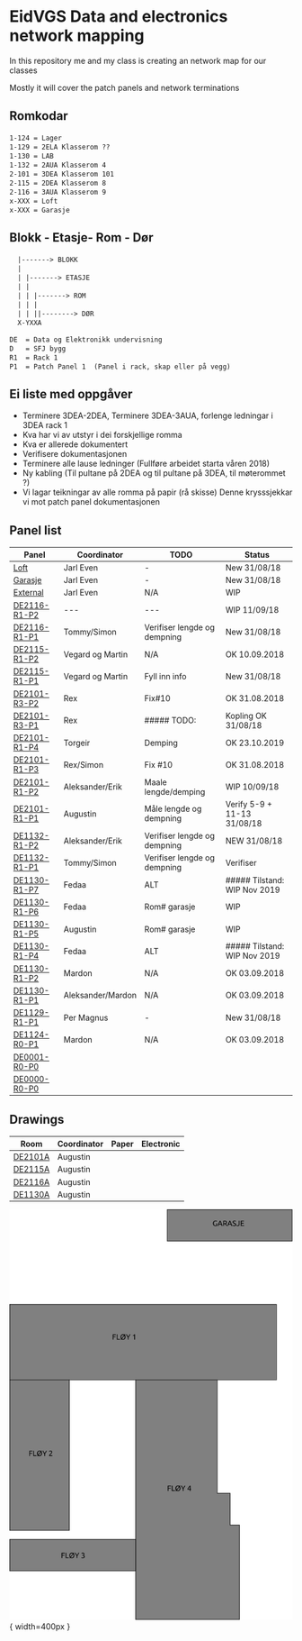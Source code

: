 <h1>EidVGS Data and electronics network mapping</h1>

<p>In this repository me and my class is creating an network map for our classes</p>
<p>Mostly it will cover the patch panels and network terminations</p>

## Romkodar
```
1-124 = Lager
1-129 = 2ELA Klasserom ??
1-130 = LAB
1-132 = 2AUA Klasserom 4
2-101 = 3DEA Klasserom 101
2-115 = 2DEA Klasserom 8
2-116 = 3AUA Klasserom 9
x-XXX = Loft
x-XXX = Garasje
```

## Blokk - Etasje- Rom - Dør
```
  |-------> BLOKK
  |
  | |-------> ETASJE
  | |  
  | | |-------> ROM
  | | |
  | | ||--------> DØR
  X-YXXA
```

```
DE	= Data og Elektronikk undervisning
D	= SFJ bygg
R1	= Rack 1					       
P1	= Patch Panel 1	 (Panel i rack, skap eller på vegg)
```


## Ei liste med oppgåver 

* Terminere 3DEA-2DEA, Terminere 3DEA-3AUA, forlenge ledningar i 3DEA rack 1
* Kva har vi av utstyr i dei forskjellige romma
* Kva er allerede dokumentert
* Verifisere dokumentasjonen
* Terminere alle lause ledninger (Fullføre arbeidet starta våren 2018)
* Ny kabling (Til pultane på 2DEA og til pultane på 3DEA, til møterommet ?)
* Vi lagar teikningar av alle romma på papir (rå skisse) Denne krysssjekkar vi mot patch panel dokumentasjonen


## Panel list
[comment]: # (Autotable start)

|                 Panel                |   Coordinator   |            TODO            |           Status           |
|--------------------------------------|-----------------|----------------------------|----------------------------|
|[Loft](Panels/Loft.md)                |Jarl Even        |-                           |New 31/08/18                |
|[Garasje](Panels/Garasje.md)          |Jarl Even        |-                           |New 31/08/18                |
|[External](Panels/External.md)        |Jarl Even        |N/A                         |WIP                         |
|[DE2116-R1-P2](Panels/DE2116-R1-P2.md)|---              |---                         |WIP 11/09/18                |
|[DE2116-R1-P1](Panels/DE2116-R1-P1.md)|Tommy/Simon      |Verifiser lengde og dempning|New 31/08/18                |
|[DE2115-R1-P2](Panels/DE2115-R1-P2.md)|Vegard og Martin |N/A                         |OK 10.09.2018               |
|[DE2115-R1-P1](Panels/DE2115-R1-P1.md)|Vegard og Martin |Fyll inn info               |New 31/08/18                |
|[DE2101-R3-P2](Panels/DE2101-R3-P2.md)|Rex              |Fix#10                      |OK 31.08.2018               |
|[DE2101-R3-P1](Panels/DE2101-R3-P1.md)|Rex              |##### TODO:                 |Kopling OK 31/08/18         |
|[DE2101-R1-P4](Panels/DE2101-R1-P4.md)|Torgeir          |Demping                     |OK 23.10.2019               |
|[DE2101-R1-P3](Panels/DE2101-R1-P3.md)|Rex/Simon        |Fix #10                     |OK 31.08.2018               |
|[DE2101-R1-P2](Panels/DE2101-R1-P2.md)|Aleksander/Erik  |Maale lengde/demping        |WIP 10/09/18                |
|[DE2101-R1-P1](Panels/DE2101-R1-P1.md)|Augustin         |Måle lengde og dempning     |Verify 5-9 + 11-13 31/08/18 |
|[DE1132-R1-P2](Panels/DE1132-R1-P2.md)|Aleksander/Erik  |Verifiser lengde og dempning|NEW 31/08/18                |
|[DE1132-R1-P1](Panels/DE1132-R1-P1.md)|Tommy/Simon      |Verifiser lengde og dempning|Verifiser                   |
|[DE1130-R1-P7](Panels/DE1130-R1-P7.md)|Fedaa            |ALT                         |##### Tilstand:	WIP Nov 2019|
|[DE1130-R1-P6](Panels/DE1130-R1-P6.md)|Fedaa            |Rom# garasje                |WIP                         |
|[DE1130-R1-P5](Panels/DE1130-R1-P5.md)|Augustin         |Rom# garasje                |WIP                         |
|[DE1130-R1-P4](Panels/DE1130-R1-P4.md)|Fedaa            |ALT                         |##### Tilstand:	WIP Nov 2019|
|[DE1130-R1-P2](Panels/DE1130-R1-P2.md)|Mardon           |N/A                         |OK 03.09.2018               |
|[DE1130-R1-P1](Panels/DE1130-R1-P1.md)|Aleksander/Mardon|N/A                         |OK 03.09.2018               |
|[DE1129-R1-P1](Panels/DE1129-R1-P1.md)|Per Magnus       |-                           |New 31/08/18                |
|[DE1124-R0-P1](Panels/DE1124-R0-P1.md)|Mardon           |N/A                         |OK 03.09.2018               |
|[DE0001-R0-P0](Panels/DE0001-R0-P0.md)|                 |                            |                            |
|[DE0000-R0-P0](Panels/DE0000-R0-P0.md)|                 |                            |                            |

[comment]: # (Autotable stop)

## Drawings 
|                  Room                   |     Coordinator     | Paper | Electronic  |
|-----------------------------------------|---------------------|-------|-------------|
|[DE2101A](./Drawings/2101A-FloorPlan.svg)|Augustin             |       |             |
|[DE2115A](./Drawings/2115A-FloorPlan.svg)|Augustin             |       |             |
|[DE2116A](./Drawings/2116A-FloorPlan.svg)|Augustin             |       |             |
|[DE1130A](./Drawings/1130A-FloorPlan.svg)|Augustin             |       |             |


![EidVGS](./Drawings/EIDVGS-SectionPlan.png){ width=400px }
